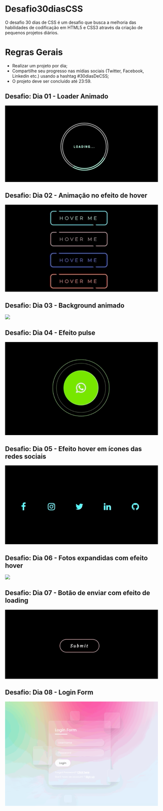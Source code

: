 # Desafio30diasCSS
O desafio 30 dias de CSS é um desafio que busca a melhoria das habilidades de codificação em HTML5 e CSS3 através da criação de pequenos projetos diários.


# Regras Gerais
- Realizar um projeto por dia;
- Compartilhe seu progresso nas mídias sociais (Twitter, Facebook, Linkedin etc.) usando a hashtag #30diasDeCSS;
- O projeto deve ser concluído até 23:59.


## Desafio: Dia 01 - Loader Animado
![](loading_dia01.gif)

## Desafio: Dia 02 - Animação no efeito de hover
![](hoverme.gif)

## Desafio: Dia 03 - Background animado
![](transition.gif)

## Desafio: Dia 04 - Efeito pulse
![](pulse.gif)

## Desafio: Dia 05 - Efeito hover em ícones das redes sociais
![](social-media.gif)

## Desafio: Dia 06 - Fotos expandidas com efeito hover
![](pictures.gif)

## Desafio: Dia 07 - Botão de enviar com efeito de loading
![](button.gif)

## Desafio: Dia 08 - Login Form
![](loginform.gif)
